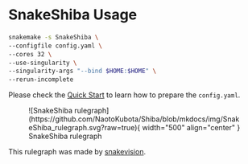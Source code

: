 # SnakeShiba Usage

``` bash
snakemake -s SnakeShiba \
--configfile config.yaml \
--cores 32 \
--use-singularity \
--singularity-args "--bind $HOME:$HOME" \
--rerun-incomplete
```

Please check the [Quick Start](../quickstart/diff_splicing_bulk.md/#1-prepare-inputs_1) to learn how to prepare the `config.yaml`.

<figure markdown="span">
	![SnakeShiba rulegraph](https://github.com/NaotoKubota/Shiba/blob/mkdocs/img/SnakeShiba_rulegraph.svg?raw=true){ width="500" align="center" }
	<figcaption>SnakeShiba rulegraph</figcaption>
</figure>

This rulegraph was made by [snakevision](https://github.com/OpenOmics/snakevision).
